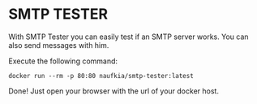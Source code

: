 # SMTP TESTER

With SMTP Tester you can easily test if an SMTP server works. You can also send messages with him.

Execute the following command:

`docker run --rm -p 80:80 naufkia/smtp-tester:latest`

Done! Just open your browser with the url of your docker host.


